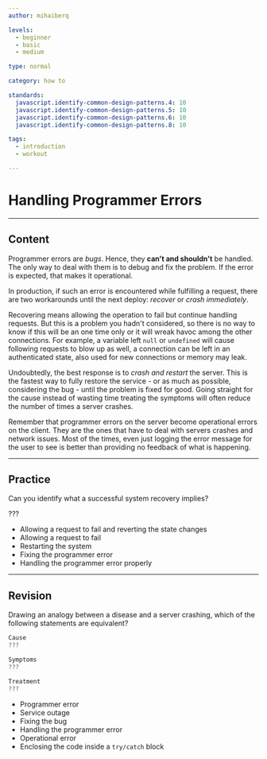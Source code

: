 ```yaml
---
author: mihaiberq

levels:
  - beginner
  - basic
  - medium

type: normal

category: how to

standards:
  javascript.identify-common-design-patterns.4: 10
  javascript.identify-common-design-patterns.5: 10
  javascript.identify-common-design-patterns.6: 10
  javascript.identify-common-design-patterns.8: 10

tags:
  - introduction
  - workout

---
```


# Handling Programmer Errors

---

## Content

Programmer errors are _bugs_. Hence, they **can't and shouldn't** be handled. The only way to deal with them is to debug and fix the problem. If the error is expected, that makes it operational.

In production, if such an error is encountered while fulfilling a request, there are two workarounds until the next deploy: _recover_ or _crash immediately_.

Recovering means allowing the operation to fail but continue handling requests. But this is a problem you hadn't considered, so there is no way to know if this will be an one time only or it will wreak havoc among the other connections. For example, a variable left `null` or `undefined` will cause following requests to blow up as well, a connection can be left in an authenticated state, also used for new connections or memory may leak.

Undoubtedly, the best response is to _crash and restart_ the server. This is the fastest way to fully restore the service - or as much as possible, considering the bug - until the problem is fixed for good. Going straight for the cause instead of wasting time treating the symptoms will often reduce the number of times a server crashes.

Remember that programmer errors on the server become operational errors on the client. They are the ones that have to deal with servers crashes and network issues. Most of the times, even just logging the error message for the user to see is better than providing no feedback of what is happening.

---

## Practice

Can you identify what a successful system recovery implies?

???

- Allowing a request to fail and reverting the state changes
- Allowing a request to fail
- Restarting the system
- Fixing the programmer error
- Handling the programmer error properly

---

## Revision

Drawing an analogy between a disease and a server crashing, which of the following statements are equivalent?

```javascript
Cause
???

Symptoms
???

Treatment
???
```

- Programmer error
- Service outage
- Fixing the bug
- Handling the programmer error
- Operational error
- Enclosing the code inside a `try/catch` block
